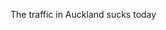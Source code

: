 <!--
id: 551603670
link: http://kevinisom.info/post/551603670/the-traffic-in-auckland-sucks-today
slug: the-traffic-in-auckland-sucks-today
date: Tue Apr 27 2010 09:28:39 GMT+1200 (NZST)
raw: {"blog_name":"kevinisom","id":551603670,"post_url":"http://kevinisom.info/post/551603670/the-traffic-in-auckland-sucks-today","slug":"the-traffic-in-auckland-sucks-today","type":"text","date":"2010-04-26 21:28:39 GMT","timestamp":1272317319,"state":"published","format":"html","reblog_key":"2m4ivwBK","tags":[],"short_url":"http://tmblr.co/Zw68YyWuCtM","highlighted":[],"feed_item":"http://twitter.com/kev_nz/statuses/12900324892","from_feed_id":"650289","note_count":0,"title":null,"body":"<p>The traffic in Auckland sucks today</p>"}
publish: 2010-04-027
tags: 
title: null
-->


The traffic in Auckland sucks today



